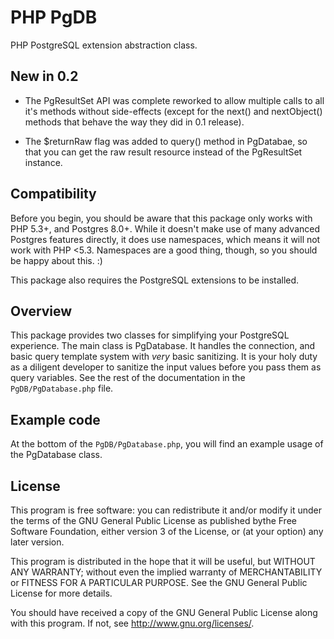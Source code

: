 PHP PgDB
========

PHP PostgreSQL extension abstraction class.

New in 0.2
----------

* The PgResultSet API was complete reworked to allow multiple calls to all it's
  methods without side-effects (except for the next() and nextObject() methods
  that behave the way they did in 0.1 release).

* The $returnRaw flag was added to query() method in PgDatabae, so that you can
  get the raw result resource instead of the PgResultSet instance.

Compatibility
-------------

Before you begin, you should be aware that this package only works with PHP
5.3+, and Postgres 8.0+. While it doesn't make use of many advanced Postgres
features directly, it does use namespaces, which means it will not work with
PHP <5.3. Namespaces are a good thing, though, so you should be happy about
this. :)

This package also requires the PostgreSQL extensions to be installed.

Overview
--------

This package provides two classes for simplifying your PostgreSQL experience.
The main class is PgDatabase. It handles the connection, and basic query
template system with _very_ basic sanitizing. It is your holy duty as a
diligent developer to sanitize the input values before you pass them as query
variables. See the rest of the documentation in the ``PgDB/PgDatabase.php``
file.

Example code
------------

At the bottom of the ``PgDB/PgDatabase.php``, you will find an example usage of
the PgDatabase class.

License
-------

This program is free software: you can redistribute it and/or modify it under
the terms of the GNU General Public License as published bythe Free Software
Foundation, either version 3 of the License, or (at your option) any later
version.

This program is distributed in the hope that it will be useful, but WITHOUT ANY
WARRANTY; without even the implied warranty of MERCHANTABILITY or FITNESS FOR A
PARTICULAR PURPOSE. See the GNU General Public License for more details.

You should have received a copy of the GNU General Public License along with
this program. If not, see <http://www.gnu.org/licenses/>.


